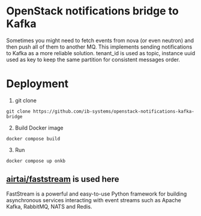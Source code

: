 # OpenStack notifications bridge to Kafka

Sometimes you might need to fetch events from nova (or even neutron) and then push all of them to another MQ. This implements sending notifications to Kafka as a more reliable solution. tenant_id is used as topic, instance uuid used as key to keep the same partition for consistent messages order.

# Deployment
1. git clone
```
git clone https://github.com/ib-systems/openstack-notifications-kafka-bridge
```
2. Build Docker image
```
docker compose build
```
3. Run
```
docker compose up onkb
```

## [airtai/faststream](https://github.com/airtai/faststream) is used here
FastStream is a powerful and easy-to-use Python framework for building asynchronous services interacting with event streams such as Apache Kafka, RabbitMQ, NATS and Redis.
